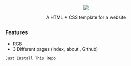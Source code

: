 <!-- Zphisher -->

<p align="center">
  <img src="3.gif">
</p>




<p align="center">A HTML + CSS template for a website</p>

##

### Features

- RGB
- 3 Different pages (index, about , Github)



```
Just Install This Repo 
```

